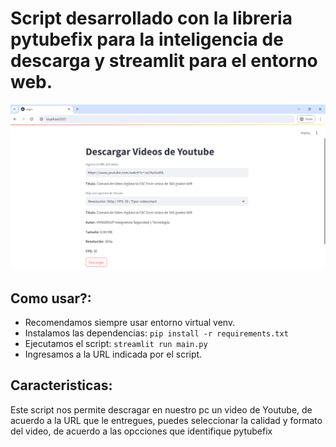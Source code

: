 # Script desarrollado con la libreria pytubefix para la inteligencia de descarga y streamlit para el entorno web.

![YouTube_Downloader](https://github.com/vhngroup/Youtube-Downloader/blob/main/static/Example.png)

## Como usar?:
* Recomendamos siempre usar entorno virtual venv.
* Instalamos las dependencias: ``` pip install -r requirements.txt ```
* Ejecutamos el script: ``` streamlit run main.py ```
* Ingresamos a la URL indicada por el script.

## Caracteristicas:
Este script nos permite descragar en nuestro pc un video de Youtube, de acuerdo a la URL que le entregues, puedes seleccionar la calidad y formato del video, de acuerdo a las opcciones que identifique pytubefix